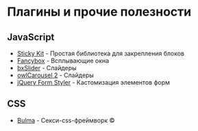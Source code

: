 # Плагины и прочие полезности

## JavaScript

- [Sticky Kit](http://leafo.net/sticky-kit/) - Простая библиотека для закрепления блоков
- [Fancybox](http://fancyapps.com/fancybox/) - Всплывающие окна
- [bxSlider](http://bxslider.com) - Слайдеры
- [owlCarousel 2](https://owlcarousel2.github.io/OwlCarousel2/) - Слайдеры
- [jQuery Form Styler](http://dimox.name/jquery-form-styler/) - Кастомизация элементов форм

## CSS

- [Bulma](http://bulma.io/) - Секси-css-фреймворк ©
